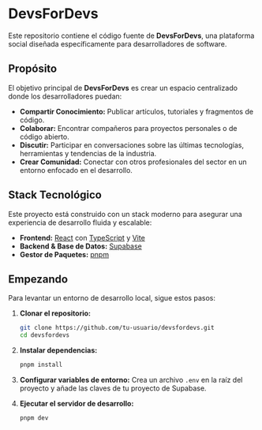 # DevsForDevs

Este repositorio contiene el código fuente de **DevsForDevs**, una plataforma social diseñada específicamente para desarrolladores de software.

## Propósito

El objetivo principal de **DevsForDevs** es crear un espacio centralizado donde los desarrolladores puedan:

- **Compartir Conocimiento:** Publicar artículos, tutoriales y fragmentos de código.
- **Colaborar:** Encontrar compañeros para proyectos personales o de código abierto.
- **Discutir:** Participar en conversaciones sobre las últimas tecnologías, herramientas y tendencias de la industria.
- **Crear Comunidad:** Conectar con otros profesionales del sector en un entorno enfocado en el desarrollo.

## Stack Tecnológico

Este proyecto está construido con un stack moderno para asegurar una experiencia de desarrollo fluida y escalable:

- **Frontend:** [React](https://react.dev/) con [TypeScript](https://www.typescriptlang.org/) y [Vite](https://vitejs.dev/)
- **Backend & Base de Datos:** [Supabase](https://supabase.io/)
- **Gestor de Paquetes:** [pnpm](https://pnpm.io/)

## Empezando

Para levantar un entorno de desarrollo local, sigue estos pasos:

1.  **Clonar el repositorio:**
    ```bash
    git clone https://github.com/tu-usuario/devsfordevs.git
    cd devsfordevs
    ```

2.  **Instalar dependencias:**
    ```bash
    pnpm install
    ```

3.  **Configurar variables de entorno:**
    Crea un archivo `.env` en la raíz del proyecto y añade las claves de tu proyecto de Supabase.

4.  **Ejecutar el servidor de desarrollo:**
    ```bash
    pnpm dev
    ```